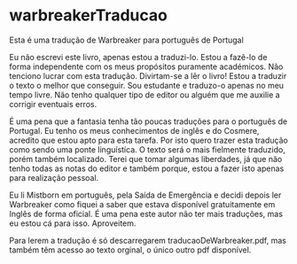 # warbreakerTraducao

Esta é uma tradução de Warbreaker para português de Portugal

Eu não escrevi este livro, apenas estou a traduzi-lo. Estou a fazê-lo de forma independente com os meus propósitos puramente académicos. Não tenciono lucrar com esta tradução. Divirtam-se a lêr o livro! Estou a traduzir o texto o melhor que conseguir. Sou estudante e traduzo-o apenas no meu tempo livre. Não tenho qualquer tipo de editor ou alguém que me auxilie a corrigir eventuais erros.

É uma pena que a fantasia tenha tão poucas traduções para o português de Portugal. Eu tenho os meus conhecimentos de inglês e do Cosmere, acredito que estou apto para esta tarefa. Por isto quero trazer esta tradução como sendo uma ponte linguístíca. O texto será o mais fielmente traduzido, porém também localizado. Terei que tomar algumas liberdades, já que não tenho todas as notas do editor e também porque, estou a fazer isto apenas para realização pessoal.

Eu li Mistborn em português, pela Saída de Emergência e decidi depois ler Warbreaker como fiquei a saber que estava disponível gratuitamente em Inglês de forma oficial. É uma pena este autor não ter mais traduções, mas eu estou cá para isso. Aproveitem.


Para lerem a tradução é só descarregarem traducaoDeWarbreaker.pdf, mas também têm acesso ao texto orginal, o único outro pdf disponível.
